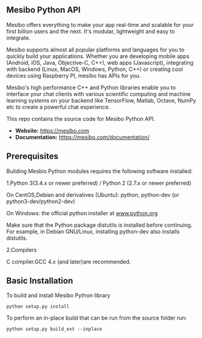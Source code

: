 ## Mesibo Python API
Mesibo offers everything to make your app real-time and scalable for your first billion users and the next. It's modular, lightweight and easy to integrate.

Mesibo supports almost all popular platforms and languages for you to quickly build your applications. Whether you are developing mobile apps (Android, iOS, Java, Objective-C, C++), web apps (Javascript), integrating with backend (Linux, MacOS, Windows, Python, C++) or creating cool devices using Raspberry PI, mesibo has APIs for you.

Mesibo's high performance C++ and Python libraries enable you to interface your chat clients with various scientific computing and machine learning systems on your backend like TensorFlow, Matlab, Octave, NumPy etc to create a powerful chat experience.

This repo contains the source code for Mesibo Python API.

- **Website:** https://mesibo.com
- **Documentation:** https://mesibo.com/documentation/


## Prerequisites
Building Mesbio Python modules requires the following software installed:

1.Python 3(3.4.x or newer preferred) / Python 2 (2.7.x or newer preferred) 

On CentOS,Debian and derivatives (Ubuntu): python, python-dev (or python3-dev/python2-dev)

On Windows: the official python installer at www.python.org

Make sure that the Python package distutils is installed before continuing. For example, in Debian GNU/Linux, installing python-dev also installs distutils.

2.Compilers

 C compiler.GCC 4.x (and later)are recommended. 


## Basic Installation
To build and install Mesibo Python library
```
python setup.py install
```

To perform an in-place build that can be run from the source folder run:
```
python setup.py build_ext --inplace
```



